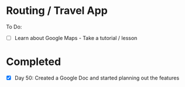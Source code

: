 # Routing / Travel App
To Do:
- [ ] Learn about Google Maps - Take a tutorial / lesson

# Completed
- [x] Day 50: Created a Google Doc and started planning out the features

